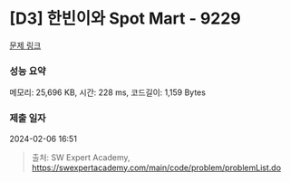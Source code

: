 # [D3] 한빈이와 Spot Mart - 9229 

[문제 링크](https://swexpertacademy.com/main/code/problem/problemDetail.do?contestProbId=AW8Wj7cqbY0DFAXN) 

### 성능 요약

메모리: 25,696 KB, 시간: 228 ms, 코드길이: 1,159 Bytes

### 제출 일자

2024-02-06 16:51



> 출처: SW Expert Academy, https://swexpertacademy.com/main/code/problem/problemList.do